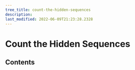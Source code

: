 ```yaml
---
tree_title: count-the-hidden-sequences
description: 
last_modified: 2022-06-09T21:23:28.2328
---
```


# Count the Hidden Sequences

## Contents
